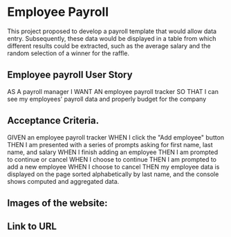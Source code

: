 # Employee Payroll
This project proposed to develop a payroll template that would allow data entry. Subsequently, these data would be displayed in a table from which different results could be extracted, such as the average salary and the random selection of a winner for the raffle.

## Employee payroll User Story
AS A payroll manager
I WANT AN employee payroll tracker
SO THAT I can see my employees' payroll data and properly budget for the company

## Acceptance Criteria.
GIVEN an employee payroll tracker
WHEN I click the "Add employee" button
THEN I am presented with a series of prompts asking for first name, last name, and salary
WHEN I finish adding an employee
THEN I am prompted to continue or cancel
WHEN I choose to continue
THEN I am prompted to add a new employee
WHEN I choose to cancel
THEN my employee data is displayed on the page sorted alphabetically by last name, and the console shows computed and aggregated data.

## Images of the website:


## Link to URL


